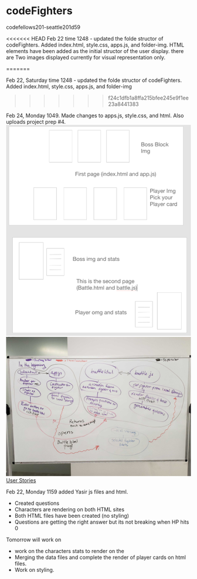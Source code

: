 # codeFighters

codefellows201-seattle201d59

<<<<<<< HEAD
Feb 22 time 1248 - updated the folde structor of codeFighters. Added index.html, style.css, apps.js, and folder-img. HTML elements have been added as the initial structor of the user display. there are Two images displayed currently for visual representation only.

=======

Feb 22, Saturday time 1248 - updated the folde structor of codeFighters. Added index.html, style.css, apps.js, and folder-img
>>>>>>> f24c1dfb1a8ffa215bfee245e9f1ee23a8441383

Feb 24, Monday 1049. Made changes to apps.js, style.css, and html. Also uploads project prep #4. 
![This is our wire](./img/wireframe.png)
![This is our domain model](./img/domainModeling.jpg)
[User Stories](https://repl.it/@jpchato/User-stories)

Feb 22, Monday 1159 added Yasir js files and html.
  * Created questions 
  * Characters are rendering on both HTML sites
  * Both HTML files have been created (no styling)
  * Questions are getting the right answer but its not breaking when HP hits 0
  
  Tomorrow will work on 
  * work on the characters stats to render on the 
  * Merging the data files and complete the render of player cards on html files.
  * Work on styling.
